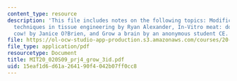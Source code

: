 ```yaml
---
content_type: resource
description: 'This file includes notes on the following topics: Modification of existing
  techniques in tissue engineering by Ryan Alexander, In-Vitro meat: don''t have a
  cow! by Janice O?Brien, and Grow a brain by an anonymous student CE. '
file: https://ol-ocw-studio-app-production.s3.amazonaws.com/courses/20-020-introduction-to-biological-engineering-design-spring-2009/15eaf1d6d61a264190f4042b07ff0cc8_MIT20_020S09_prj4_grow_3id.pdf
file_type: application/pdf
resourcetype: Document
title: MIT20_020S09_prj4_grow_3id.pdf
uid: 15eaf1d6-d61a-2641-90f4-042b07ff0cc8
---
```

